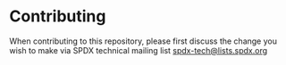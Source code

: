 # Contributing

When contributing to this repository, please first discuss the change you wish to make via SPDX technical mailing list <spdx-tech@lists.spdx.org>